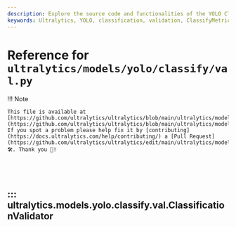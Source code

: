 ```yaml
---
description: Explore the source code and functionalities of the YOLO Classification Validator in Ultralytics for evaluating classification models effectively.
keywords: Ultralytics, YOLO, classification, validation, ClassifyMetrics, ConfusionMatrix, PyTorch, deep learning, model evaluation, AI, machine learning
---
```


# Reference for `ultralytics/models/yolo/classify/val.py`

!!! Note

    This file is available at [https://github.com/ultralytics/ultralytics/blob/main/ultralytics/models/yolo/classify/val.py](https://github.com/ultralytics/ultralytics/blob/main/ultralytics/models/yolo/classify/val.py). If you spot a problem please help fix it by [contributing](https://docs.ultralytics.com/help/contributing/) a [Pull Request](https://github.com/ultralytics/ultralytics/edit/main/ultralytics/models/yolo/classify/val.py) 🛠️. Thank you 🙏!

<br><br>

## ::: ultralytics.models.yolo.classify.val.ClassificationValidator

<br><br>
